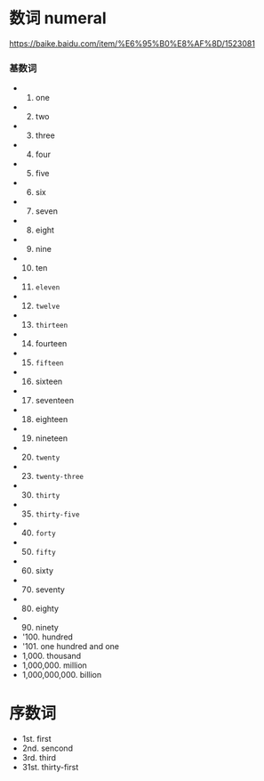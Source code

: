 # 数词 numeral

https://baike.baidu.com/item/%E6%95%B0%E8%AF%8D/1523081

### 基数词
- 1. one
- 2. two
- 3. three
- 4. four
- 5. five
- 6. six
- 7. seven
- 8. eight
- 9. nine
- 10. ten
- 11. `eleven`
- 12. `twelve`
- 13. `thirteen`
- 14. fourteen
- 15. `fifteen`
- 16. sixteen
- 17. seventeen
- 18. eighteen
- 19. nineteen
- 20. `twenty`
- 23. `twenty-three`
- 30. `thirty`
- 35. `thirty-five`
- 40. `forty`
- 50. `fifty`
- 60. sixty
- 70. seventy
- 80. eighty
- 90. ninety
- '100. hundred
- '101. one hundred and one
- 1,000. thousand
- 1,000,000. million
- 1,000,000,000. billion


# 序数词
- 1st. first
- 2nd. sencond
- 3rd. third
- 31st. thirty-first